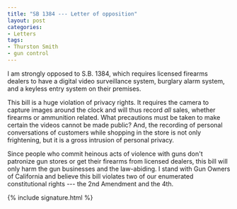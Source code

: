 ```yaml
---
title: "SB 1384 --- Letter of opposition"
layout: post
categories:
- Letters
tags:
- Thurston Smith
- gun control
---
```


I am strongly opposed to S.B. 1384, which requires licensed firearms dealers to have a digital video surveillance system, burglary alarm system, and a keyless entry system on their premises.

This bill is a huge violation of privacy rights. It requires the camera to capture images around the clock and will thus record *all* sales, whether firearms or ammunition related. What precautions must be taken to make certain the videos cannot be made public? And, the recording of personal conversations of customers while shopping in the store is not only frightening, but it is a gross intrusion of personal privacy.

Since people who commit heinous acts of violence with guns don't patronize gun stores or get their firearms from licensed dealers, this bill will only harm the gun businesses and the law-abiding. I stand with Gun Owners of California and believe this bill violates two of our enumerated constitutional rights --- the 2nd Amendment and the 4th.

{% include signature.html %}

